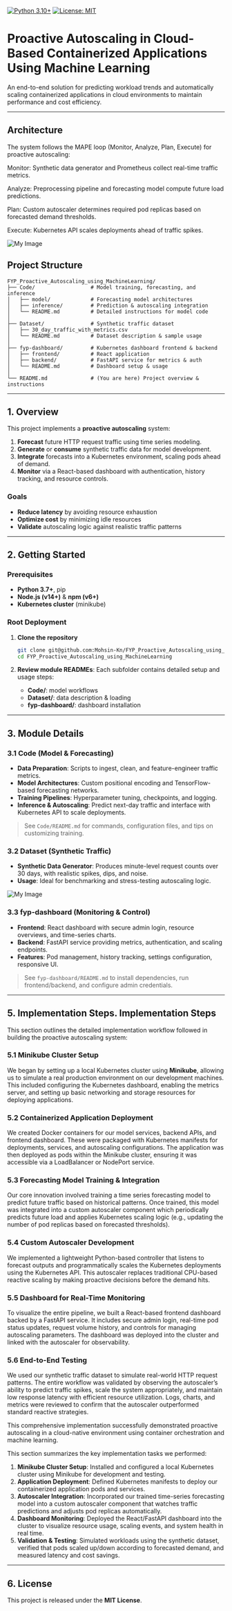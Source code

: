 [![Python 3.10+](https://img.shields.io/badge/python-3.10%2B-blue)](https://www.python.org/)
[![License: MIT](https://img.shields.io/badge/License-MIT-yellow.svg)](https://opensource.org/licenses/MIT)

# Proactive Autoscaling in Cloud-Based Containerized Applications Using Machine Learning

An end-to-end solution for predicting workload trends
and automatically scaling containerized applications
in cloud environments to maintain performance and cost efficiency.

---



## Architecture



The system follows the MAPE loop (Monitor, Analyze, Plan, Execute) for proactive autoscaling:

Monitor: Synthetic data generator and Prometheus collect real-time traffic metrics.

Analyze: Preprocessing pipeline and forecasting model compute future load predictions.

Plan: Custom autoscaler determines required pod replicas based on forecasted demand thresholds.

Execute: Kubernetes API scales deployments ahead of traffic spikes.

![My Image](images/architecture.png)


## Project Structure

```
FYP_Proactive_Autoscaling_using_MachineLearning/
├── Code/                  # Model training, forecasting, and inference
│   ├── model/             # Forecasting model architectures
│   ├── inference/         # Prediction & autoscaling integration
│   └── README.md          # Detailed instructions for model code
│
├── Dataset/               # Synthetic traffic dataset
│   ├── 30_day_traffic_with_metrics.csv
│   └── README.md          # Dataset description & sample usage
│
├── fyp-dashboard/         # Kubernetes dashboard frontend & backend
│   ├── frontend/          # React application
│   ├── backend/           # FastAPI service for metrics & auth
│   └── README.md          # Dashboard setup & usage
│
└── README.md              # (You are here) Project overview & instructions
```

---

## 1. Overview

This project implements a **proactive autoscaling** system:

1. **Forecast** future HTTP request traffic using time series modeling.
2. **Generate** or **consume** synthetic traffic data for model development.
3. **Integrate** forecasts into a Kubernetes environment, scaling pods ahead of demand.
4. **Monitor** via a React-based dashboard with authentication, history tracking, and resource controls.

### Goals

* **Reduce latency** by avoiding resource exhaustion
* **Optimize cost** by minimizing idle resources
* **Validate** autoscaling logic against realistic traffic patterns

---

## 2. Getting Started

### Prerequisites

* **Python 3.7+**, pip
* **Node.js (v14+)** & **npm (v6+)**
* **Kubernetes cluster** (minikube)

### Root Deployment

1. **Clone the repository**

   ```bash
   git clone git@github.com:Mohsin-Kn/FYP_Proactive_Autoscaling_using_MachineLearning.git
   cd FYP_Proactive_Autoscaling_using_MachineLearning
   ```

2. **Review module READMEs**: Each subfolder contains detailed setup and usage steps:

   * **Code/**: model workflows
   * **Dataset/**: data description & loading
   * **fyp-dashboard/**: dashboard installation

---

## 3. Module Details

### 3.1 Code (Model & Forecasting)

* **Data Preparation**: Scripts to ingest, clean, and feature-engineer traffic metrics.
* **Model Architectures**: Custom positional encoding and TensorFlow-based forecasting networks.
* **Training Pipelines**: Hyperparameter tuning, checkpoints, and logging.
* **Inference & Autoscaling**: Predict next-day traffic and interface with Kubernetes API to scale deployments.

> See `Code/README.md` for commands, configuration files, and tips on customizing training.

### 3.2 Dataset (Synthetic Traffic)

* **Synthetic Data Generator**: Produces minute-level request counts over 30 days, with realistic spikes, dips, and noise.
* **Usage**: Ideal for benchmarking and stress-testing autoscaling logic.

![My Image](images/dataset.png)

### 3.3 fyp-dashboard (Monitoring & Control)

* **Frontend**: React dashboard with secure admin login, resource overviews, and time-series charts.
* **Backend**: FastAPI service providing metrics, authentication, and scaling endpoints.
* **Features**: Pod management, history tracking, settings configuration, responsive UI.

> See `fyp-dashboard/README.md` to install dependencies, run frontend/backend, and configure admin credentials.

---

## 5. Implementation Steps. Implementation Steps

This section outlines the detailed implementation workflow followed in building the proactive autoscaling system:

### 5.1 Minikube Cluster Setup

We began by setting up a local Kubernetes cluster using **Minikube**, allowing us to simulate a real production environment on our development machines. This included configuring the Kubernetes dashboard, enabling the metrics server, and setting up basic networking and storage resources for deploying applications.

### 5.2 Containerized Application Deployment

We created Docker containers for our model services, backend APIs, and frontend dashboard. These were packaged with Kubernetes manifests for deployments, services, and autoscaling configurations. The application was then deployed as pods within the Minikube cluster, ensuring it was accessible via a LoadBalancer or NodePort service.

### 5.3 Forecasting Model Training & Integration

Our core innovation involved training a time series forecasting model to predict future traffic based on historical patterns. Once trained, this model was integrated into a custom autoscaler component which periodically predicts future load and applies Kubernetes scaling logic (e.g., updating the number of pod replicas based on forecasted thresholds).

### 5.4 Custom Autoscaler Development

We implemented a lightweight Python-based controller that listens to forecast outputs and programmatically scales the Kubernetes deployments using the Kubernetes API. This autoscaler replaces traditional CPU-based reactive scaling by making proactive decisions before the demand hits.

### 5.5 Dashboard for Real-Time Monitoring

To visualize the entire pipeline, we built a React-based frontend dashboard backed by a FastAPI service. It includes secure admin login, real-time pod status updates, request volume history, and controls for managing autoscaling parameters. The dashboard was deployed into the cluster and linked with the autoscaler for observability.

### 5.6 End-to-End Testing

We used our synthetic traffic dataset to simulate real-world HTTP request patterns. The entire workflow was validated by observing the autoscaler’s ability to predict traffic spikes, scale the system appropriately, and maintain low response latency with efficient resource utilization. Logs, charts, and metrics were reviewed to confirm that the autoscaler outperformed standard reactive strategies.

This comprehensive implementation successfully demonstrated proactive autoscaling in a cloud-native environment using container orchestration and machine learning.

This section summarizes the key implementation tasks we performed:

1. **Minikube Cluster Setup**: Installed and configured a local Kubernetes cluster using Minikube for development and testing.
2. **Application Deployment**: Defined Kubernetes manifests to deploy our containerized application pods and services.
3. **Autoscaler Integration**: Incorporated our trained time-series forecasting model into a custom autoscaler component that watches traffic predictions and adjusts pod replicas automatically.
4. **Dashboard Monitoring**: Deployed the React/FastAPI dashboard into the cluster to visualize resource usage, scaling events, and system health in real time.
5. **Validation & Testing**: Simulated workloads using the synthetic dataset, verified that pods scaled up/down according to forecasted demand, and measured latency and cost savings.

---

## 6. License

This project is released under the **MIT License**.
